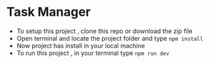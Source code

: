 # Task Manager
 - To setup this project , clone this repo or download the zip file
 - Open terminal and locate the project folder and type `npm install`
 - Now project has install in your local machine
 - To run this project , in your terminal type `npm run dev`
